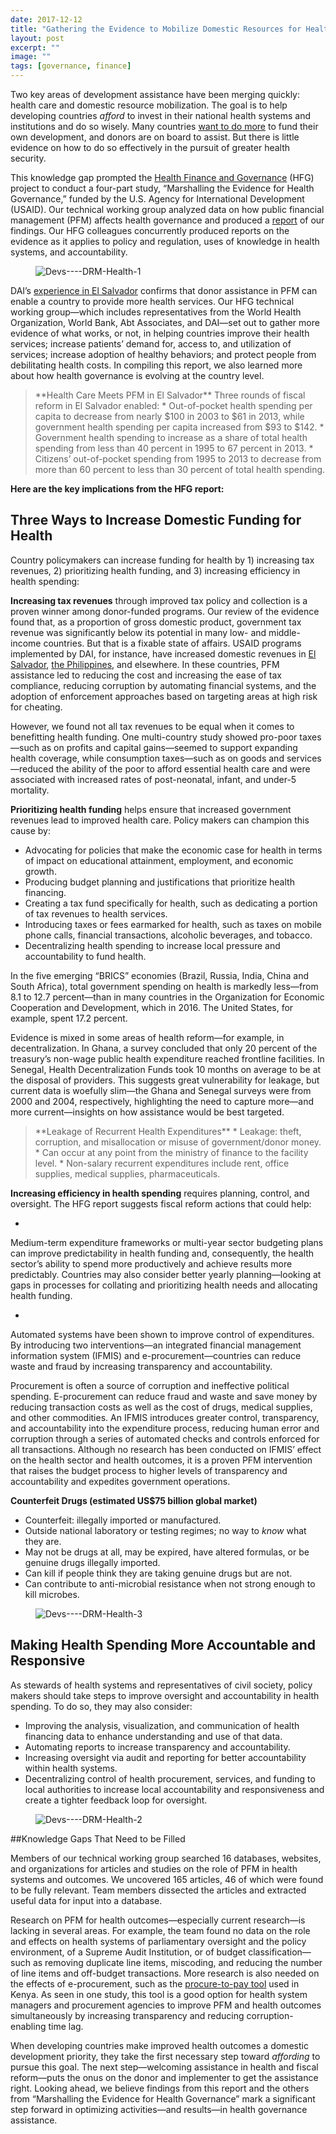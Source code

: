 ```yaml
---
date: 2017-12-12
title: "Gathering the Evidence to Mobilize Domestic Resources for Health Care"
layout: post
excerpt: ""
image: ""
tags: [governance, finance]
---
```

<p>Two key areas of development assistance have been merging quickly: health care and domestic resource mobilization. The goal is to help developing countries <em>afford</em> to invest in their national health systems and institutions and do so wisely. Many countries <a href="http://dai-global-developments.com/articles/long-term-fiscal-reform-takes-root-in-el-salvador-and-elsewhere/">want to do more</a> to fund their own development, and donors are on board to assist. But there is little evidence on how to do so effectively in the pursuit of greater health security.</p><p>This knowledge gap prompted the <a href="https://www.dai.com/our-work/projects/worldwide-health-finance-and-governance">Health Finance and Governance</a> (HFG) project to conduct a four-part study, “Marshalling the Evidence for Health Governance,” funded by the U.S. Agency for International Development (USAID). Our technical working group analyzed data on how public financial management (PFM) affects health governance and produced a <a href="https://www.hfgproject.org/public-financial-management-report/">report</a> of our findings. Our HFG colleagues concurrently produced reports on the evidence as it applies to policy and regulation, uses of knowledge in health systems, and accountability.</p><figure class="kg-card kg-image-card"><img src="https://pubs.ghost.io/uploads/Devs----DRM-Health-1.jpg" class="kg-image" alt="Devs----DRM-Health-1" loading="lazy" title="Winnie Koech, nurse, with a client at Tenwek Mission Hospital in Kenya. Koech graduated with assistance from the Afya Elimu Fund, an affordable loan mechanism developed by USAID, IntraHealth International, FUNZOKenya, and local governmental and private-sector partners. Photo by Georgina Goodwin for IntraHealth International."></figure><p>DAI’s <a href="http://dai-global-developments.com/articles/when-tax-reform-leads-to-increased-funding-for-health-services/">experience in El Salvador</a> confirms that donor assistance in PFM can enable a country to provide more health services. Our HFG technical working group—which includes representatives from the World Health Organization, World Bank, Abt Associates, and DAI—set out to gather more evidence of what works, or not, in helping countries improve their health services; increase patients’ demand for, access to, and utilization of services; increase adoption of healthy behaviors; and protect people from debilitating health costs. In compiling this report, we also learned more about how health governance is evolving at the country level.</p><blockquote class="kg-blockquote-alt">**Health Care Meets PFM in El Salvador** Three rounds of fiscal reform in El Salvador enabled: * Out-of-pocket health spending per capita to decrease from nearly $100 in 2003 to $61 in 2013, while government health spending per capita increased from $93 to $142. * Government health spending to increase as a share of total health spending from less than 40 percent in 1995 to 67 percent in 2013. * Citizens’ out-of-pocket spending from 1995 to 2013 to decrease from more than 60 percent to less than 30 percent of total health spending.</blockquote><p><strong>Here are the key implications from the HFG report:</strong></p><h2 id="three-ways-to-increase-domestic-funding-for-health">Three Ways to Increase Domestic Funding for Health</h2><p>Country policymakers can increase funding for health by 1) increasing tax revenues, 2) prioritizing health funding, and 3) increasing efficiency in health spending:</p><p><strong>Increasing tax revenues</strong> through improved tax policy and collection is a proven winner among donor-funded programs. Our review of the evidence found that, as a proportion of gross domestic product, government tax revenue was significantly below its potential in many low- and middle-income countries. But that is a fixable state of affairs. USAID programs implemented by DAI, for instance, have increased domestic revenues in <a href="http://dai-global-developments.com/articles/long-term-fiscal-reform-takes-root-in-el-salvador-and-elsewhere/">El Salvador</a>, <a href="http://dai-global-developments.com/articles/philippines-increases-tax-collections-by-11-billion-year-over-yearwithout-raising-rates/">the Philippines</a>, and elsewhere. In these countries, PFM assistance led to reducing the cost and increasing the ease of tax compliance, reducing corruption by automating financial systems, and the adoption of enforcement approaches based on targeting areas at high risk for cheating.</p><p>However, we found not all tax revenues to be equal when it comes to benefitting health funding. One multi-country study showed pro-poor taxes—such as on profits and capital gains—seemed to support expanding health coverage, while consumption taxes—such as on goods and services—reduced the ability of the poor to afford essential health care and were associated with increased rates of post-neonatal, infant, and under-5 mortality.</p><p><strong>Prioritizing health funding</strong> helps ensure that increased government revenues lead to improved health care. Policy makers can champion this cause by:</p><ul><li>Advocating for policies that make the economic case for health in terms of impact on educational attainment, employment, and economic growth.</li><li>Producing budget planning and justifications that prioritize health financing.</li><li>Creating a tax fund specifically for health, such as dedicating a portion of tax revenues to health services.</li><li>Introducing taxes or fees earmarked for health, such as taxes on mobile phone calls, financial transactions, alcoholic beverages, and tobacco.</li><li>Decentralizing health spending to increase local pressure and accountability to fund health.</li></ul><p>In the five emerging “BRICS” economies (Brazil, Russia, India, China and South Africa), total government spending on health is markedly less—from 8.1 to 12.7 percent—than in many countries in the Organization for Economic Cooperation and Development, which in 2016. The United States, for example, spent 17.2 percent.</p><p>Evidence is mixed in some areas of health reform—for example, in decentralization. In Ghana, a survey concluded that only 20 percent of the treasury’s non-wage public health expenditure reached frontline facilities. In Senegal, Health Decentralization Funds took 10 months on average to be at the disposal of providers. This suggests great vulnerability for leakage, but current data is woefully slim—the Ghana and Senegal surveys were from 2000 and 2004, respectively, highlighting the need to capture more—and more current—insights on how assistance would be best targeted.</p><blockquote class="kg-blockquote-alt">**Leakage of Recurrent Health Expenditures** * Leakage: theft, corruption, and misallocation or misuse of government/donor money. * Can occur at any point from the ministry of finance to the facility level. * Non-salary recurrent expenditures include rent, office supplies, medical supplies, pharmaceuticals.</blockquote><p><strong>Increasing efficiency in health spending</strong> requires planning, control, and oversight. The HFG report suggests fiscal reform actions that could help:</p><ul><li></li></ul><p>Medium-term expenditure frameworks or multi-year sector budgeting plans can improve predictability in health funding and, consequently, the health sector’s ability to spend more productively and achieve results more predictably. Countries may also consider better yearly planning—looking at gaps in processes for collating and prioritizing health needs and allocating health funding.</p><ul><li></li></ul><p>Automated systems have been shown to improve control of expenditures. By introducing two interventions—an integrated financial management information system (IFMIS) and e-procurement—countries can reduce waste and fraud by increasing transparency and accountability.</p><p>Procurement is often a source of corruption and ineffective political spending. E-procurement can reduce fraud and waste and save money by reducing transaction costs as well as the cost of drugs, medical supplies, and other commodities. An IFMIS introduces greater control, transparency, and accountability into the expenditure process, reducing human error and corruption through a series of automated checks and controls enforced for all transactions. Although no research has been conducted on IFMIS’ effect on the health sector and health outcomes, it is a proven PFM intervention that raises the budget process to higher levels of transparency and accountability and expedites government operations.</p><p><strong>Counterfeit Drugs (estimated US$75 billion global market)</strong></p><ul><li>Counterfeit: illegally imported or manufactured.</li><li>Outside national laboratory or testing regimes; no way to <em>know</em> what they are.</li><li>May not be drugs at all, may be expired, have altered formulas, or be genuine drugs illegally imported.</li><li>Can kill if people think they are taking genuine drugs but are not.</li><li>Can contribute to anti-microbial resistance when not strong enough to kill microbes.</li></ul><figure class="kg-card kg-image-card"><img src="https://pubs.ghost.io/uploads/Devs----DRM-Health-3.jpg" class="kg-image" alt="Devs----DRM-Health-3" loading="lazy" title="Representatives of Haiti's Health Directorate analyze data for a data quality workshop under USAID's Strategic Health Information System Program, implemented by DAI."></figure><h2 id="making-health-spending-more-accountable-and-responsive">Making Health Spending More Accountable and Responsive</h2><p>As stewards of health systems and representatives of civil society, policy makers should take steps to improve oversight and accountability in health spending. To do so, they may also consider:</p><ul><li>Improving the analysis, visualization, and communication of health financing data to enhance understanding and use of that data.</li><li>Automating reports to increase transparency and accountability.</li><li>Increasing oversight via audit and reporting for better accountability within health systems.</li><li>Decentralizing control of health procurement, services, and funding to local authorities to increase local accountability and responsiveness and create a tighter feedback loop for oversight.</li></ul><figure class="kg-card kg-image-card"><img src="https://pubs.ghost.io/uploads/Devs----DRM-Health-2.jpg" class="kg-image" alt="Devs----DRM-Health-2" loading="lazy" title="Midwife training in Afghanistan."></figure><p>##Knowledge Gaps That Need to be Filled</p><p>Members of our technical working group searched 16 databases, websites, and organizations for articles and studies on the role of PFM in health systems and outcomes. We uncovered 165 articles, 46 of which were found to be fully relevant. Team members dissected the articles and extracted useful data for input into a database.</p><p>Research on PFM for health outcomes—especially current research—is lacking in several areas. For example, the team found no data on the role and effects on health systems of parliamentary oversight and the policy environment, of a Supreme Audit Institution, or of budget classification—such as removing duplicate line items, miscoding, and reducing the number of line items and off-budget transactions. More research is also needed on the effects of e-procurement, such as the <a href="http://supplier.treasury.go.ke/site/tenders.go/index.php/pages/about">procure-to-pay tool</a> used in Kenya. As seen in one study, this tool is a good option for health system managers and procurement agencies to improve PFM and health outcomes simultaneously by increasing transparency and reducing corruption-enabling time lag.</p><p>When developing countries make improved health outcomes a domestic development priority, they take the first necessary step toward <em>affording</em> to pursue this goal. The next step—welcoming assistance in health and fiscal reform—puts the onus on the donor and implementer to get the assistance right. Looking ahead, we believe findings from this report and the others from “Marshalling the Evidence for Health Governance” mark a significant step forward in optimizing activities—and results—in health governance assistance.</p>
  